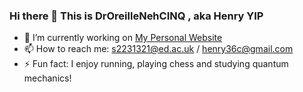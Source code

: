 ### Hi there 👋 This is DrOreilleNehCINQ , aka Henry YIP


- 🔭 I’m currently working on [My Personal Website](https://henry-yip.com/) 
- 📫 How to reach me: s2231321@ed.ac.uk / henry36c@gmail.com
- ⚡ Fun fact: I enjoy running, playing chess and studying quantum mechanics!
